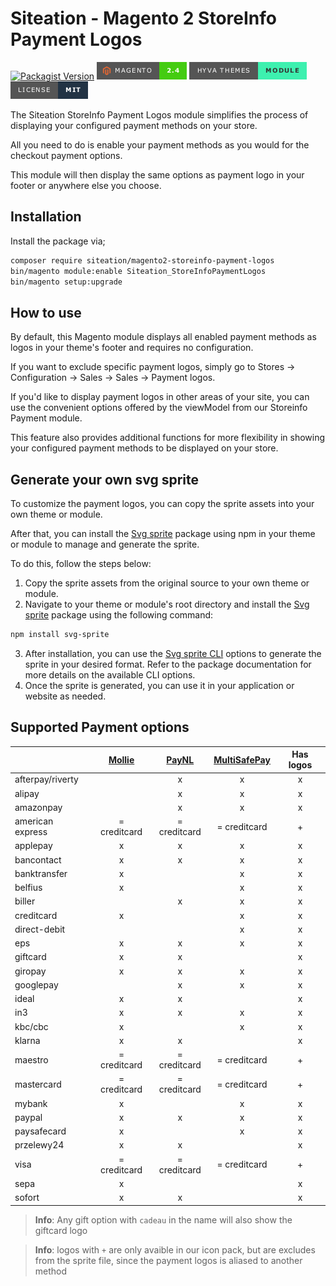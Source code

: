 # Siteation - Magento 2 StoreInfo Payment Logos

[![Packagist Version](https://img.shields.io/packagist/v/siteation/magento2-agento2-storeinfo-payment-logos?style=for-the-badge)](https://packagist.org/packages/siteation/magento2-agento2-storeinfo-payment-logos)
![Supported Magento Versions](https://raw.githubusercontent.com/Siteation/.github/main/assets/badges/magento-2.4-support.png)
[![Hyvä Themes Module](https://raw.githubusercontent.com/Siteation/.github/main/assets/badges/hyva-module.png)](https://hyva.io/)
[![License](https://raw.githubusercontent.com/Siteation/.github/main/assets/badges/license.png)](https://github.com/Siteation/magento2-storeinfo-payment-logos/blob/main/LICENSE)

The Siteation StoreInfo Payment Logos module simplifies the process of displaying your configured payment methods on your store.

All you need to do is enable your payment methods as you would for the checkout payment options.

This module will then display the same options as payment logo in your footer or anywhere else you choose.

## Installation

Install the package via;

```bash
composer require siteation/magento2-storeinfo-payment-logos
bin/magento module:enable Siteation_StoreInfoPaymentLogos
bin/magento setup:upgrade
```

## How to use

By default, this Magento module displays all enabled payment methods as logos in your theme's footer and requires no configuration.

If you want to exclude specific payment logos,
simply go to Stores → Configuration → Sales → Sales → Payment logos.

If you'd like to display payment logos in other areas of your site,
you can use the convenient options offered by the viewModel from our Storeinfo Payment module.

This feature also provides additional functions for more flexibility in showing your configured payment methods to be displayed on your store.

## Generate your own svg sprite

To customize the payment logos, you can copy the sprite assets into your own theme or module.

After that, you can install the [Svg sprite] package using npm in your theme or module to manage and generate the sprite.

To do this, follow the steps below:

1. Copy the sprite assets from the original source to your own theme or module.
2. Navigate to your theme or module's root directory and install the [Svg sprite] package using the following command:

```bash
npm install svg-sprite
```

3. After installation, you can use the [Svg sprite CLI](https://github.com/svg-sprite/svg-sprite/blob/main/docs/command-line.md) options to generate the sprite in your desired format. Refer to the package documentation for more details on the available CLI options.
4. Once the sprite is generated, you can use it in your application or website as needed.

[Svg sprite]: https://www.npmjs.com/package/svg-sprite

## Supported Payment options

|                  |   [Mollie]   |   [PayNL]    | [MultiSafePay] | Has logos |
| ---------------- | :----------: | :----------: | :------------: | :-------: |
| afterpay/riverty |              |      x       |       x        |     x     |
| alipay           |              |      x       |       x        |     x     |
| amazonpay        |              |      x       |       x        |     x     |
| american express | = creditcard | = creditcard |  = creditcard  |     +     |
| applepay         |      x       |      x       |       x        |     x     |
| bancontact       |      x       |      x       |       x        |     x     |
| banktransfer     |      x       |              |       x        |     x     |
| belfius          |      x       |              |       x        |     x     |
| biller           |              |      x       |       x        |     x     |
| creditcard       |      x       |              |       x        |     x     |
| direct-debit     |              |              |       x        |     x     |
| eps              |      x       |      x       |       x        |     x     |
| giftcard         |      x       |      x       |                |     x     |
| giropay          |      x       |      x       |       x        |     x     |
| googlepay        |              |      x       |       x        |     x     |
| ideal            |      x       |      x       |                |     x     |
| in3              |      x       |      x       |       x        |     x     |
| kbc/cbc          |      x       |              |       x        |     x     |
| klarna           |      x       |      x       |                |     x     |
| maestro          | = creditcard | = creditcard |  = creditcard  |     +     |
| mastercard       | = creditcard | = creditcard |  = creditcard  |     +     |
| mybank           |      x       |              |       x        |     x     |
| paypal           |      x       |      x       |       x        |     x     |
| paysafecard      |      x       |              |       x        |     x     |
| przelewy24       |      x       |      x       |                |     x     |
| visa             | = creditcard | = creditcard |  = creditcard  |     +     |
| sepa             |      x       |              |                |     x     |
| sofort           |      x       |      x       |                |     x     |

> **Info**: Any gift option with `cadeau` in the name will also show the giftcard logo

> **Info**: logos with `+` are only avaible in our icon pack,
> but are excludes from the sprite file,
> since the payment logos is aliased to another method

[Mollie]: https://github.com/mollie/magento2
[PayNL]: https://github.com/paynl/magento2-plugin
[MultiSafePay]: https://github.com/MultiSafepay/magento2
